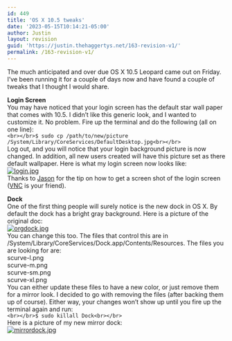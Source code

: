 ```yaml
---
id: 449
title: 'OS X 10.5 tweaks'
date: '2023-05-15T10:14:21-05:00'
author: Justin
layout: revision
guid: 'https://justin.thehaggertys.net/163-revision-v1/'
permalink: /163-revision-v1/
---
```


The much anticipated and over due OS X 10.5 Leopard came out on Friday. I’ve been running it for a couple of days now and have found a couple of tweaks that I thought I would share.

**Login Screen**  
You may have noticed that your login screen has the default star wall paper that comes with 10.5. I didn’t like this generic look, and I wanted to customize it. No problem. Fire up the terminal and do the following (all on one line):  
`<br></br>$ sudo cp /path/to/new/picture /System/Library/CoreServices/DefaultDesktop.jpg<br></br>`  
Log out, and you will notice that your login background picture is now changed. In addition, all new users created will have this picture set as there default wallpaper. Here is what my login screen now looks like:  
[![login.jpg](https://justin.thehaggertys.net/wp-content/uploads/2007/10/login.jpg)](https://justin.thehaggertys.net/wp-content/uploads/2007/10/login.jpg "login.jpg")  
Thanks to [Jason](http://blogs.sungeek.net/unixwiz/) for the tip on how to get a screen shot of the login screen ([VNC](http://en.wikipedia.org/wiki/Vnc) is your friend).

**Dock**  
One of the first thing people will surely notice is the new dock in OS X. By default the dock has a bright gray background. Here is a picture of the original doc:  
[![orgdock.jpg](https://justin.thehaggertys.net/wp-content/uploads/2007/10/orgdock.jpg)](https://justin.thehaggertys.net/wp-content/uploads/2007/10/orgdock.jpg "orgdock.jpg")  
You can change this too. The files that control this are in /System/Library/CoreServices/Dock.app/Contents/Resources. The files you are looking for are:  
scurve-l.png  
scurve-m.png  
scurve-sm.png  
scurve-xl.png  
You can either update these files to have a new color, or just remove them for a mirror look. I decided to go with removing the files (after backing them up of course). Either way, your changes won’t show up until you fire up the terminal again and run:  
`<br></br>$ sudo killall Dock<br></br>`  
Here is a picture of my new mirror dock:  
[![mirrordock.jpg](https://justin.thehaggertys.net/wp-content/uploads/2007/10/mirrordock.jpg)](https://justin.thehaggertys.net/wp-content/uploads/2007/10/mirrordock.jpg)
